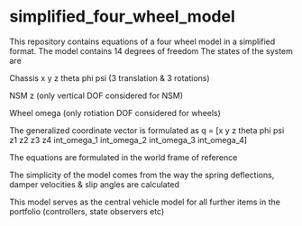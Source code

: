# simplified_four_wheel_model

This repository contains equations of a four wheel model in a simplified format.
The model contains 14 degrees of freedom
The states of the system are 
  
  Chassis x y z theta phi psi (3 translation & 3 rotations)
  
  NSM z (only vertical DOF considered for NSM)
  
  Wheel omega (only rotiation DOF considered for wheels)

  The generalized coordinate vector is formulated as q = [x y z theta phi psi z1 z2 z3 z4 int_omega_1 int_omega_2 int_omega_3 int_omega_4]
  
The equations are formulated in the world frame of reference 

The simplicity of the model comes from the way the spring deflections, damper velocities & slip angles are calculated

This model serves as the central vehicle model for all further items in the portfolio (controllers, state observers etc)
